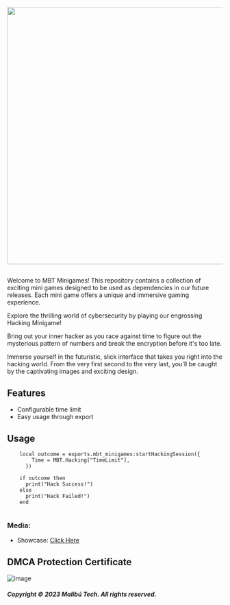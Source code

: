 <div id="header" align="center">
  <img src="https://media.discordapp.net/attachments/1036244419881476106/1142083705192599552/Thumbnail_Youtube_MBT_Minigames.png?width=1290&height=726" width="600"/>
</div>

##
Welcome to MBT Minigames! This repository contains a collection of exciting mini games designed to be used as dependencies in our future releases. Each mini game offers a unique and immersive gaming experience.

Explore the thrilling world of cybersecurity by playing our engrossing Hacking Minigame!

Bring out your inner hacker as you race against time to figure out the mysterious pattern of numbers and break the encryption before it's too late.

Immerse yourself in the futuristic, slick interface that takes you right into the hacking world. From the very first second to the very last, you'll be caught by the captivating images and exciting design.

## Features

- Configurable time limit
- Easy usage through export

## Usage

```
    local outcome = exports.mbt_minigames:startHackingSession({
		Time = MBT.Hacking["TimeLimit"],
	  })

    if outcome then
      print("Hack Success!")
    else
      print("Hack Failed!")
    end
  
```

### Media:
- Showcase:  [Click Here](https://www.youtube.com/watch?v=TSCrxiJaWdg)

## DMCA Protection Certificate
![image](https://cdn.discordapp.com/attachments/1045063739738705940/1141766708852437072/image.png)

##### Copyright © 2023 Malibú Tech. All rights reserved.

